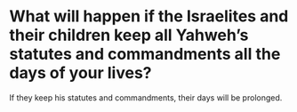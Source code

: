 # What will happen if the Israelites and their children keep all Yahweh’s statutes and commandments all the days of your lives?

If they keep his statutes and commandments, their days will be prolonged.
